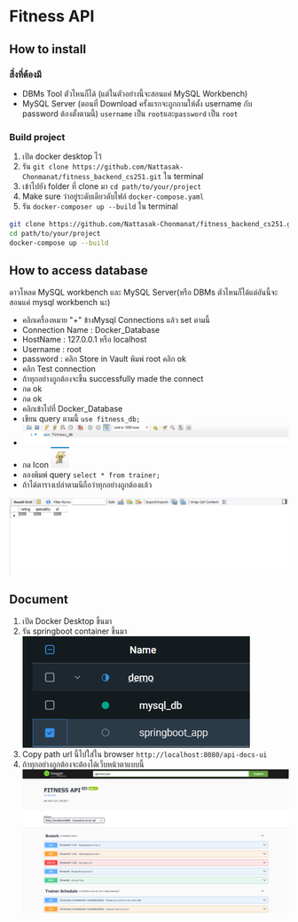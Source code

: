 # Fitness API

## How to install
### สิ่งที่ต้องมี
- DBMs Tool ตัวไหนก็ได้ (แต่ในตัวอย่างนี้จะสอนแค่ MySQL Workbench)
- MySQL Server (ตอนที่ Download ครั้งแรกจะถูกถามให้ตั้ง username กับ password ต้องตั้งตามนี้)
``username`` เป็น ``root``และ``password`` เป็น ``root``

### Build project
1. เปิด docker desktop ไว้
2. รัน ``git clone https://github.com/Nattasak-Chonmanat/fitness_backend_cs251.git`` ใน terminal
3. เข้าไปยัง folder ที่ clone มา ``cd path/to/your/project``
4. Make sure ว่าอยู่ระดับเดียวดับไฟล์ ``docker-compose.yaml``
5. รัน ``docker-composer up --build`` ใน terminal
```bash
git clone https://github.com/Nattasak-Chonmanat/fitness_backend_cs251.git
cd path/to/your/project
docker-compose up --build
```



## How to access database
ดาวโหลด MySQL workbench และ MySQL Server(หรือ DBMs ตัวไหนก็ได้แต่อันนี้จะสอนแค่ mysql workbench นะ) 

- คลิกเครื่องหมาย "+" ข้างMysql Connections แล้ว set ตามนี้
- Connection Name : Docker_Database
- HostName : 127.0.0.1 หรือ localhost
- Username : root
- password : คลิก Store in Vault พิมพ์ root คลิก ok
- คลิก Test connection
- ถ้าทุกอย่างถูกต้องจะขึ้น successfully made the connect
- กด ok
- กด ok
- คลิกเข้าไปที่ Docker_Database
- เขียน query ตามนี้ ```use fitness_db;```
- ![img.png](img.png)
- กด Icon 
![img_1.png](img_1.png)
- ลองพิมพ์ query ```select * from trainer;```
- ถ้าได้ตารางเปล่าตามนีถือว่าทุกอย่างถูกต้องแล้ว

![img_2.png](img_2.png)

## Document

1. เปิด Docker Desktop ขึ้นมา
2. รัน springboot container ขึ้นมา
![img_3.png](img_3.png)
3. Copy path url นี้ไปใส่ใน browser ``http://localhost:8080/api-docs-ui``
4. ถ้าทุกอย่างถูกต้องจะต้องได้เว็บหน้าตาแบบนี้
![img_4.png](img_4.png)